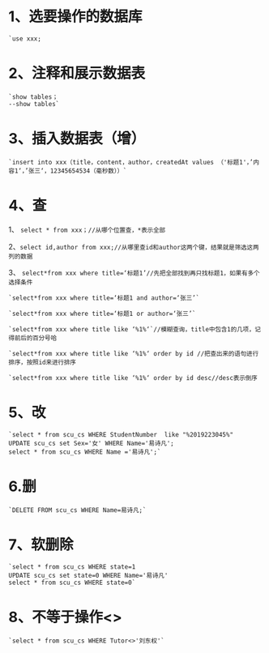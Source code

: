# 1、选要操作的数据库 #
    `use xxx;

# 2、注释和展示数据表 #
    `show tables；
	--show tables`

# 3、插入数据表（增） #
    `insert into xxx（title，content，author，createdAt values （'标题1'，’内容1‘，’张三‘，12345654534（毫秒数））`

# 4、查 #

   1、 `select * from xxx；//从哪个位置查，*表示全部`


   2、`select id,author from xxx;//从哪里查id和author这两个键，结果就是筛选这两列的数据`

3、	`select*from xxx where title=‘标题1’//先把全部找到再只找标题1，如果有多个选择条件`

    `select*from xxx where title=‘标题1 and author=‘张三’`

    `select*from xxx where title=‘标题1 or author=‘张三’`

	`select*from xxx where title like ‘%1%‘`//模糊查询，title中包含1的几项，记得前后的百分号哈

	`select*from xxx where title like ‘%1%‘ order by id //把查出来的语句进行排序，按照id来进行排序

	`select*from xxx where title like ‘%1%‘ order by id desc//desc表示倒序


# 5、改 #
    `select * from scu_cs WHERE StudentNumber  like "%2019223045%"
	UPDATE scu_cs set Sex='女' WHERE Name='易诗凡';
	select * from scu_cs WHERE Name ='易诗凡';`

# 6.删 #
    `DELETE FROM scu_cs WHERE Name=易诗凡;`

# 7、软删除 #
    `select * from scu_cs WHERE state=1
	UPDATE scu_cs set state=0 WHERE Name='易诗凡'
	select * from scu_cs WHERE state=0`


# 8、不等于操作<> #
    `select * from scu_cs WHERE Tutor<>'刘东权'`
